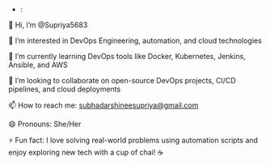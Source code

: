 - :

👋 Hi, I’m @Supriya5683

👀 I’m interested in DevOps Engineering, automation, and cloud technologies

🌱 I’m currently learning DevOps tools like Docker, Kubernetes, Jenkins, Ansible, and AWS

💞️ I’m looking to collaborate on open-source DevOps projects, CI/CD pipelines, and cloud deployments

📫 How to reach me: subhadarshineesupriya@gmail.com

😄 Pronouns: She/Her

⚡ Fun fact: I love solving real-world problems using automation scripts and enjoy exploring new tech with a cup of chai! ☕



<!---
Supriya5683/Supriya5683 is a ✨ special ✨ repository because its `README.md` (this file) appears on your GitHub profile.
You can click the Preview link to take a look at your changes.
--->
